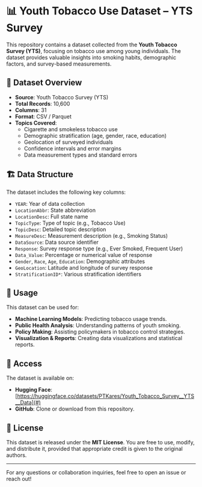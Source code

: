 # 📊 Youth Tobacco Use Dataset – YTS Survey

This repository contains a dataset collected from the **Youth Tobacco Survey (YTS)**, focusing on tobacco use among young individuals. The dataset provides valuable insights into smoking habits, demographic factors, and survey-based measurements.

## 📁 Dataset Overview

- **Source**: Youth Tobacco Survey (YTS)
- **Total Records**: 10,600
- **Columns**: 31
- **Format**: CSV / Parquet
- **Topics Covered**:
  - Cigarette and smokeless tobacco use
  - Demographic stratification (age, gender, race, education)
  - Geolocation of surveyed individuals
  - Confidence intervals and error margins
  - Data measurement types and standard errors

## 🏗️ Data Structure

The dataset includes the following key columns:

- `YEAR`: Year of data collection
- `LocationAbbr`: State abbreviation
- `LocationDesc`: Full state name
- `TopicType`: Type of topic (e.g., Tobacco Use)
- `TopicDesc`: Detailed topic description
- `MeasureDesc`: Measurement description (e.g., Smoking Status)
- `DataSource`: Data source identifier
- `Response`: Survey response type (e.g., Ever Smoked, Frequent User)
- `Data_Value`: Percentage or numerical value of response
- `Gender`, `Race`, `Age`, `Education`: Demographic attributes
- `GeoLocation`: Latitude and longitude of survey response
- `StratificationID*`: Various stratification identifiers

## 🚀 Usage

This dataset can be used for:
- **Machine Learning Models**: Predicting tobacco usage trends.
- **Public Health Analysis**: Understanding patterns of youth smoking.
- **Policy Making**: Assisting policymakers in tobacco control strategies.
- **Visualization & Reports**: Creating data visualizations and statistical reports.

## 🔗 Access

The dataset is available on:
- **Hugging Face**: [https://huggingface.co/datasets/PTKares/Youth_Tobacco_Survey__YTS__Data](#)
- **GitHub**: Clone or download from this repository.

## 📜 License

This dataset is released under the **MIT License**. You are free to use, modify, and distribute it, provided that appropriate credit is given to the original authors.

---

For any questions or collaboration inquiries, feel free to open an issue or reach out!

